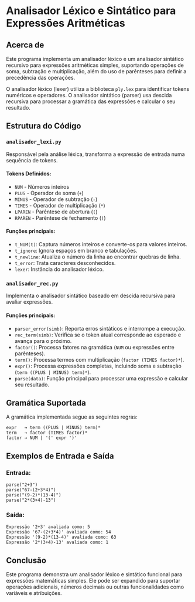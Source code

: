 # Analisador Léxico e Sintático para Expressões Aritméticas

## Acerca de
Este programa implementa um analisador léxico e um analisador sintático recursivo para expressões aritméticas simples, suportando operações de soma, subtração e multiplicação, além do uso de parênteses para definir a precedência das operações.

O analisador léxico (lexer) utiliza a biblioteca `ply.lex` para identificar tokens numéricos e operadores. O analisador sintático (parser) usa descida recursiva para processar a gramática das expressões e calcular o seu resultado.

## Estrutura do Código

### `analisador_lexi.py`
Responsável pela análise léxica, transforma a expressão de entrada numa sequência de tokens.

#### Tokens Definidos:
- `NUM` - Números inteiros
- `PLUS` - Operador de soma (`+`)
- `MINUS` - Operador de subtração (`-`)
- `TIMES` - Operador de multiplicação (`*`)
- `LPAREN` - Parêntese de abertura (`(`)
- `RPAREN` - Parêntese de fechamento (`)`)

#### Funções principais:
- `t_NUM(t)`: Captura números inteiros e converte-os para valores inteiros.
- `t_ignore`: Ignora espaços em branco e tabulações.
- `t_newline`: Atualiza o número da linha ao encontrar quebras de linha.
- `t_error`: Trata caracteres desconhecidos.
- `lexer`: Instância do analisador léxico.

### `analisador_rec.py`
Implementa o analisador sintático baseado em descida recursiva para avaliar expressões.

#### Funções principais:
- `parser_error(simb)`: Reporta erros sintáticos e interrompe a execução.
- `rec_term(simb)`: Verifica se o token atual corresponde ao esperado e avança para o próximo.
- `factor()`: Processa fatores na gramática (`NUM` ou expressões entre parênteses).
- `term()`: Processa termos com multiplicação (`factor (TIMES factor)*`).
- `expr()`: Processa expressões completas, incluindo soma e subtração (`term ((PLUS | MINUS) term)*`).
- `parse(data)`: Função principal para processar uma expressão e calcular seu resultado.

## Gramática Suportada
A gramática implementada segue as seguintes regras:
```plaintext
expr   → term ((PLUS | MINUS) term)*
term   → factor (TIMES factor)*
factor → NUM | '(' expr ')'
```

## Exemplos de Entrada e Saída
### Entrada:
```
parse("2+3")
parse("67-(2+3*4)")
parse("(9-2)*(13-4)")
parse("2*(3+4)-13")
```

### Saída:
```
Expressão '2+3' avaliada como: 5
Expressão '67-(2+3*4)' avaliada como: 54
Expressão '(9-2)*(13-4)' avaliada como: 63
Expressão '2*(3+4)-13' avaliada como: 1
```
## Conclusão
Este programa demonstra um analisador léxico e sintático funcional para expressões matemáticas simples. Ele pode ser expandido para suportar operações adicionais, números decimais ou outras funcionalidades como variáveis e atribuições.

